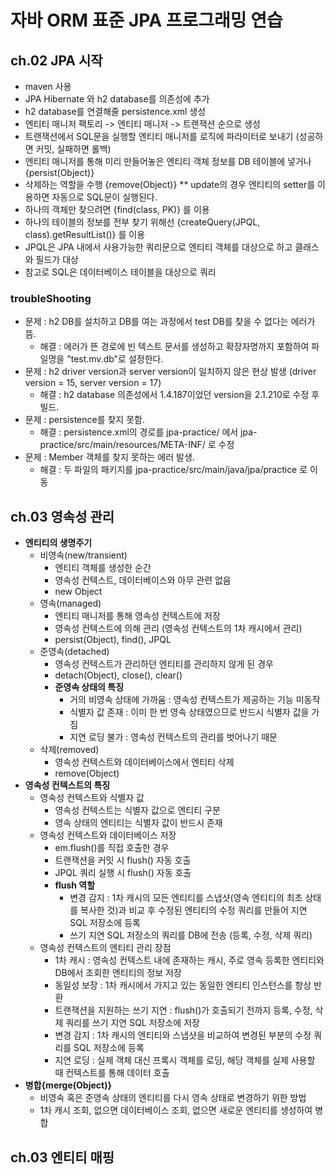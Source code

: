 # 자바 ORM 표준 JPA 프로그래밍 연습

## ch.02 JPA 시작
- maven 사용
- JPA Hibernate 와 h2 database를 의존성에 추가
- h2 database를 연결해줄 persistence.xml 생성
- 엔티티 매니저 팩토리 -> 엔티티 매니저 -> 트랜잭션 순으로 생성
- 트랜잭션에서 SQL문을 실행할 엔티티 매니저를 로직에 파라미터로 보내기 (성공하면 커밋, 실패하면 롤백)
- 엔티티 매니저를 통해 미리 만들어놓은 엔티티 객체 정보를 DB 테이블에 넣거나 {persist(Object)}
- 삭제하는 역할을 수행 {remove(Object)} ** update의 경우 엔티티의 setter를 이용하면 자동으로 SQL문이 실행된다.
- 하나의 객체만 찾으려면 {find(class, PK)} 를 이용
- 하나의 테이블의 정보를 전부 찾기 위해선 {createQuery(JPQL, class).getResultList()} 를 이용
- JPQL은 JPA 내에서 사용가능한 쿼리문으로 엔티티 객체를 대상으로 하고 클래스와 필드가 대상
- 참고로 SQL은 데이터베이스 테이블을 대상으로 쿼리

### troubleShooting
- 문제 : h2 DB를 설치하고 DB를 여는 과정에서 test DB를 찾을 수 없다는 에러가 뜸.
  - 해결 : 에러가 뜬 경로에 빈 텍스트 문서를 생성하고 확장자명까지 포함하여 파일명을 "test.mv.db"로 설정한다.
- 문제 : h2 driver version과 server version이 일치하지 않은 현상 발생 (driver version = 15, server version = 17)
  - 해결 : h2 database 의존성에서 1.4.187이었던 version을 2.1.210로 수정 후 빌드.
- 문제 : persistence를 찾지 못함.
  - 해결 : persistence.xml의 경로를 jpa-practice/ 에서 jpa-practice/src/main/resources/META-INF/ 로 수정
- 문제 : Member 객체를 찾지 못하는 에러 발생.
  - 해결 : 두 파일의 패키지를 jpa-practice/src/main/java/jpa/practice 로 이동

## ch.03 영속성 관리
- **엔티티의 생명주기**
  - 비영속(new/transient)
    - 엔티티 객체를 생성한 순간
    - 영속성 컨텍스트, 데이터베이스와 아무 관련 없음
    - new Object
  - 영속(managed)
    - 엔티티 매니저를 통해 영속성 컨텍스트에 저장
    - 영속성 컨텍스트에 의해 관리 (영속성 컨텍스트의 1차 캐시에서 관리)
    - persist(Object), find(), JPQL
  - 준영속(detached)
    - 영속성 컨텍스트가 관리하던 엔티티를 관리하지 않게 된 경우
    - detach(Object), close(), clear()
    - **준영속 상태의 특징**
      - 거의 비영속 상태에 가까움 : 영속성 컨텍스트가 제공하는 기능 미동작
      - 식별자 값 존재 : 이미 한 번 영속 상태였으므로 반드시 식별자 값을 가짐
      - 지연 로딩 불가 : 영속성 컨텍스트의 관리를 벗어나기 때문
  - 삭제(removed)
    - 영속성 컨텍스트와 데이터베이스에서 엔티티 삭제
    - remove(Object)
- **영속성 컨텍스트의 특징**
  - 영속성 컨텍스트와 식별자 값
    - 영속성 컨텍스트는 식별자 값으로 엔티티 구분
    - 영속 상태의 엔티티는 식별자 값이 반드시 존재
  - 영속성 컨텍스트와 데이터베이스 저장
    - em.flush()를 직접 호출한 경우
    - 트랜잭션을 커밋 시 flush() 자동 호출
    - JPQL 쿼리 실행 시 flush() 자동 호출
    - **flush 역할**
      - 변경 감지 : 1차 캐시의 모든 엔티티를 스냅샷(영속 엔티티의 최초 상태를 복사한 것)과 비교 후 수정된 엔티티의 수정 쿼리를 만들어 지연 SQL 저장소에 등록
      - 쓰기 지연 SQL 저장소의 쿼리를 DB에 전송 (등록, 수정, 삭제 쿼리)
  - 영속성 컨텍스트의 엔티티 관리 장점
    - 1차 캐시 : 영속성 컨텍스트 내에 존재하는 캐시, 주로 영속 등록한 엔티티와 DB에서 조회한 엔티티의 정보 저장
    - 동일성 보장 : 1차 캐시에서 가지고 있는 동일한 엔티티 인스턴스를 항상 반환
    - 트랜잭션을 지원하는 쓰기 지연 : flush()가 호출되기 전까지 등록, 수정, 삭제 쿼리를 쓰기 지연 SQL 저장소에 저장
    - 변경 감지 : 1차 캐시의 엔티티와 스냅샷을 비교하여 변경된 부분의 수정 쿼리를 SQL 저장소에 등록
    - 지연 로딩 : 실제 객체 대신 프록시 객체를 로딩, 해당 객체를 실제 사용할 때 컨텍스트를 통해 데이터 호출
- **병합{merge(Object)}**
  - 비영속 혹은 준영속 상태의 엔티티를 다시 영속 상태로 변경하기 위한 방법
  - 1차 캐시 조회, 없으면 데이터베이스 조회, 없으면 새로운 엔티티를 생성하여 병합

## ch.03 엔티티 매핑

